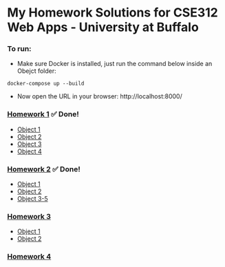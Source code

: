 # My Homework Solutions for CSE312 Web Apps - University at Buffalo

### To run:

- Make sure Docker is installed, just run the command below inside an Obejct folder:

```
docker-compose up --build 
```
- Now open the URL in your browser: http://localhost:8000/

### [Homework 1](https://github.com/a2677331/CSE312-Web-Applications/tree/master/HW1) ✅ Done!
- [Object 1](https://github.com/a2677331/CSE312-Web-Applications/tree/master/HW1/Object_1)
- [Object 2](https://github.com/a2677331/CSE312-Web-Applications/tree/master/HW1/Object_2)
- [Object 3](https://github.com/a2677331/CSE312-Web-Applications/tree/master/HW1/Object_3)
- [Object 4](https://github.com/a2677331/CSE312-Web-Applications/tree/master/HW1/Object_4)
### [Homework 2](https://github.com/a2677331/CSE312-Web-Applications/tree/master/HW2) ✅ Done!
- [Object 1](https://github.com/a2677331/CSE312-Web-Applications/tree/master/HW2/Obejct_1)
- [Object 2](https://github.com/a2677331/CSE312-Web-Applications/tree/master/HW2/Obejct_2)
- [Object 3-5](https://github.com/a2677331/CSE312-Web-Applications/tree/master/HW2/Obejct_3-5)
### [Homework 3](https://github.com/a2677331/CSE312-Web-Applications/tree/master/HW3)
- [Object 1](https://github.com/a2677331/CSE312-Web-Applications/tree/master/HW3/Obejct_1)
- [Object 2](https://github.com/a2677331/CSE312-Web-Applications/tree/master/HW3/Obejct_2)
### [Homework 4](https://github.com/a2677331/CSE312-Web-Applications/tree/master/HW4)
